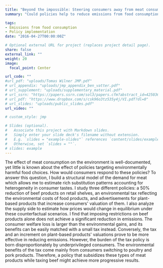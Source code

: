 ```yaml
---
title: "Beyond the impossible: Steering consumers away from meat consumption"
summary: "Could policies help to reduce emissions from food consumption? \n\n Draft coming soon"

tags:
- Emissions from food consumption
- Policy implementation
date: "2016-04-27T00:00:00Z"

# Optional external URL for project (replaces project detail page).
share: false
external_link: ""
weight: 20
image:
  focal_point: Center

url_code: ""
#url_pdf: "uploads/Tomas Wilner JMP.pdf"
# url_appendix: "uploads/jmp_appendix_ben_vatter.pdf"
# url_supplement: "uploads/supplementary_material.pdf"
# url_ssrn: "https://papers.ssrn.com/sol3/papers.cfm?abstract_id=4250361"
# url_pdf: "https://www.dropbox.com/s/csk96o3tz535y4j/VI.pdf?dl=0"
# url_slides: "uploads/public_slides.pdf"
url_video: ""

# custom_style: jmp

# Slides (optional).
#   Associate this project with Markdown slides.
#   Simply enter your slide deck's filename without extension.
#   E.g. `slides = "example-slides"` references `content/slides/example-slides.md`.
#   Otherwise, set `slides = ""`.
# slides: example
---
```


The effect of meat consumption on the environment is well-documented, yet little is known about the effect of policies targeting environmentally harmful food choices. How would consumers respond to these policies? To answer this question, I build a structural model of the demand for meat which allows me to estimate rich substitution patterns accounting for heterogeneity in consumer tastes. I study three different policies: a 50% reduction of beef products on retail shelves, an environmental tax reflecting the environmental costs of food products, and advertisements for plant-based products that increase consumers' valuation of them. I also analyze the supply side to estimate how prices would change in equilibrium under these counterfactual scenarios. I find that imposing restrictions on beef products alone does not achieve a significant reduction in emissions. The consumer welfare loss is larger than the environmental gains, and its benefits can be easily matched with a small tax instead. Conversely, the tax and an increment on plant-based products' valuations prove to be more effective in reducing emissions. However, the burden of the tax policy is born disproportionately by underprivileged consumers. The environmental benefits of the tax come mainly from consumers switching to poultry and pork products. Therefore, a policy that subsidizes these types of meat products while taxing beef might achieve more progressive results.
